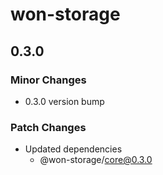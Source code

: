 # won-storage

## 0.3.0

### Minor Changes

- 0.3.0 version bump

### Patch Changes

- Updated dependencies
  - @won-storage/core@0.3.0
